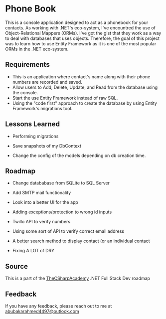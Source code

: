 
# Phone Book

This is a console application designed to act as a phonebook for your contacts. As working with .NET's eco-system, I've encountred the use of Object-Relational Mappers (ORMs). I've got the gist that they work as a way to deal with databases that uses objects. Therefore, the goal of this project was to learn how to use Entity Framework as it is one of the most popular ORMs in the .NET eco-system.




## Requirements

- This is an application where contact's name along with their phone numbers are recorded and saved.
- Allow users to Add, Delete, Update, and Read from the database using the console.
- Start the use Entity Framework instead of raw SQL.
- Using the "code first" approach to create the database by using Entity Framework's migrations tool.
## Lessons Learned

- Performing migrations

- Save snapshots of my DbContext

- Change the config of the models depending on db creation time.
## Roadmap

- Change datababase from SQLite to SQL Server

- Add SMTP mail functionality

- Look into a better UI for the app

- Adding exceptions/protection to wrong id inputs
- Twillo API to verify numbers
- Using some sort of API to verify correct email address
- A better search method to display contact (or an individual contact
- Fixing A LOT of DRY
## Source

This is a part of the [TheCSharpAcademy](https://www.thecsharpacademy.com/) .NET Full Stack Dev roadmap 
## Feedback

If you have any feedback, please reach out to me at abubakarahmed4497@outlook.com
